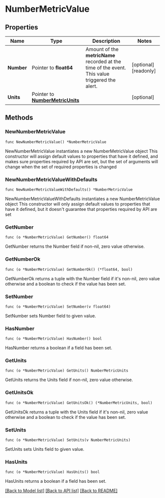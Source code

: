 # NumberMetricValue

## Properties

Name | Type | Description | Notes
------------ | ------------- | ------------- | -------------
**Number** | Pointer to **float64** | Amount of the **metricName** recorded at the time of the event. This value triggered the alert. | [optional] [readonly] 
**Units** | Pointer to [**NumberMetricUnits**](NumberMetricUnits.md) |  | [optional] 

## Methods

### NewNumberMetricValue

`func NewNumberMetricValue() *NumberMetricValue`

NewNumberMetricValue instantiates a new NumberMetricValue object
This constructor will assign default values to properties that have it defined,
and makes sure properties required by API are set, but the set of arguments
will change when the set of required properties is changed

### NewNumberMetricValueWithDefaults

`func NewNumberMetricValueWithDefaults() *NumberMetricValue`

NewNumberMetricValueWithDefaults instantiates a new NumberMetricValue object
This constructor will only assign default values to properties that have it defined,
but it doesn't guarantee that properties required by API are set

### GetNumber

`func (o *NumberMetricValue) GetNumber() float64`

GetNumber returns the Number field if non-nil, zero value otherwise.

### GetNumberOk

`func (o *NumberMetricValue) GetNumberOk() (*float64, bool)`

GetNumberOk returns a tuple with the Number field if it's non-nil, zero value otherwise
and a boolean to check if the value has been set.

### SetNumber

`func (o *NumberMetricValue) SetNumber(v float64)`

SetNumber sets Number field to given value.

### HasNumber

`func (o *NumberMetricValue) HasNumber() bool`

HasNumber returns a boolean if a field has been set.

### GetUnits

`func (o *NumberMetricValue) GetUnits() NumberMetricUnits`

GetUnits returns the Units field if non-nil, zero value otherwise.

### GetUnitsOk

`func (o *NumberMetricValue) GetUnitsOk() (*NumberMetricUnits, bool)`

GetUnitsOk returns a tuple with the Units field if it's non-nil, zero value otherwise
and a boolean to check if the value has been set.

### SetUnits

`func (o *NumberMetricValue) SetUnits(v NumberMetricUnits)`

SetUnits sets Units field to given value.

### HasUnits

`func (o *NumberMetricValue) HasUnits() bool`

HasUnits returns a boolean if a field has been set.


[[Back to Model list]](../README.md#documentation-for-models) [[Back to API list]](../README.md#documentation-for-api-endpoints) [[Back to README]](../README.md)


